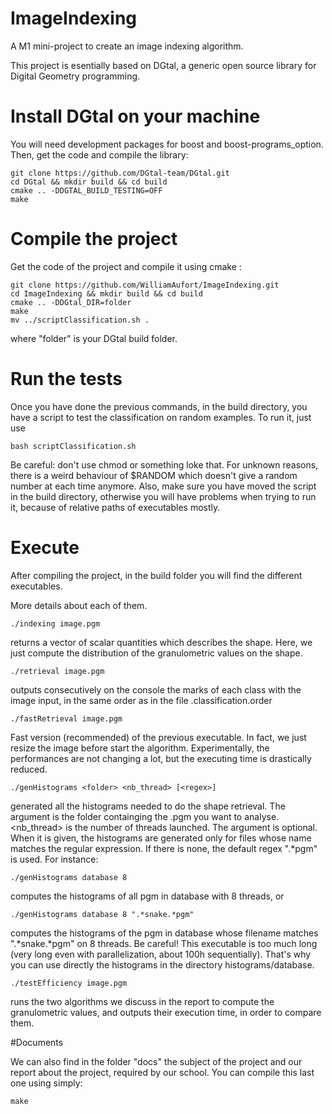 # ImageIndexing

A M1 mini-project to create an image indexing algorithm.

This project is esentially based on DGtal, a generic open source library for Digital Geometry programming.

# Install DGtal on your machine

You will need development packages for boost and boost-programs_option. Then, get the code and compile the library:

	git clone https://github.com/DGtal-team/DGtal.git
	cd DGtal && mkdir build && cd build
	cmake .. -DDGTAL_BUILD_TESTING=OFF
	make

# Compile the project

Get the code of the project and compile it using cmake :

	git clone https://github.com/WilliamAufort/ImageIndexing.git
	cd ImageIndexing && mkdir build && cd build
	cmake .. -DDGtal_DIR=folder
	make
	mv ../scriptClassification.sh .

where "folder" is your DGtal build folder.

# Run the tests

Once you have done the previous commands, in the build directory, you have a script to test the classification on random examples. To run it, just use

	bash scriptClassification.sh

Be careful: don't use chmod or something loke that. For unknown reasons, there is a weird behaviour of $RANDOM which doesn't give a random number at each time anymore. Also, make sure you have moved the script in the build directory, otherwise you will have problems when trying to run it, because of relative paths of executables mostly.

# Execute

After compiling the project, in the build folder you will find the different executables.

More details about each of them.

	./indexing image.pgm

returns a vector of scalar quantities which describes the shape. Here, we just compute the distribution of the granulometric values on the shape.

	./retrieval image.pgm

outputs consecutively on the console the marks of each class with the image input, in the same order as in the file .classification.order

	./fastRetrieval image.pgm

Fast version (recommended) of the previous executable. In fact, we just resize the image before start the algorithm. Experimentally, the performances are not changing a lot, but the executing time is drastically reduced.

	./genHistograms <folder> <nb_thread> [<regex>]
	
generated all the histograms needed to do the shape retrieval. The argument <folder> is the folder containging the .pgm you want to analyse. <nb_thread> is the number of threads launched.
The argument <regex> is optional. When it is given, the histograms are generated only for files whose name matches the regular expression. If there is none, the default regex ".*pgm" is used. For instance:

	./genHistograms database 8 

computes the histograms of all pgm in database with 8 threads, or
	
	./genHistograms database 8 ".*snake.*pgm"

computes the histograms of the pgm in database whose filename matches ".*snake.*pgm" on 8 threads.
Be careful! This executable is too much long (very long even with parallelization, about 100h sequentially). That's why you can use directly the histograms in the directory histograms/database.

	./testEfficiency image.pgm

runs the two algorithms we discuss in the report to compute the granulometric values, and outputs their execution time, in order to compare them.

#Documents

We can also find in the folder "docs" the subject of the project and our report about the project, required by our school. You can compile this last one using simply:

	make


